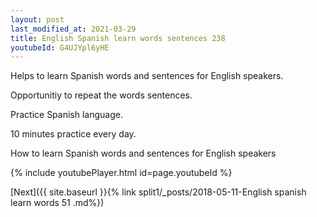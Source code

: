 ```yaml
---
layout: post
last_modified_at: 2021-03-29
title: English Spanish learn words sentences 238 
youtubeId: G4UJYpl6yHE
---
```

 
 
Helps to learn Spanish words and sentences for English speakers.

Opportunitiy to repeat the words sentences. 

Practice Spanish language. 
 
10 minutes practice every day. 
 
How to learn Spanish words and sentences for English speakers 
 
{% include youtubePlayer.html id=page.youtubeId %}
 
 
[Next]({{ site.baseurl }}{% link  split1/_posts/2018-05-11-English spanish learn words 51 .md%})
 
